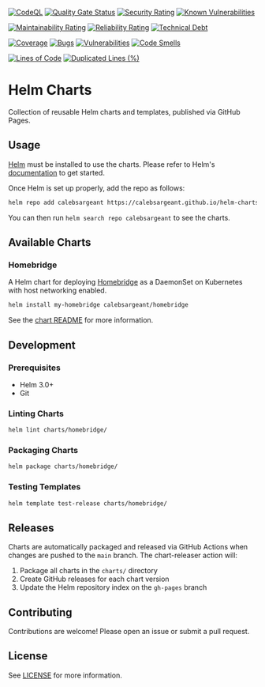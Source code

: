 <!-- Quality & Security Overview -->
[![CodeQL](https://github.com/CalebSargeant/helm-charts/actions/workflows/github-code-scanning/codeql/badge.svg)](https://github.com/CalebSargeant/mikrotik-chr/actions/workflows/github-code-scanning/codeql)
[![Quality Gate Status](https://sonarcloud.io/api/project_badges/measure?project=CalebSargeant_helm-charts&metric=alert_status)](https://sonarcloud.io/summary/new_code?id=CalebSargeant_helm-charts)
[![Security Rating](https://sonarcloud.io/api/project_badges/measure?project=CalebSargeant_helm-charts&metric=security_rating)](https://sonarcloud.io/summary/new_code?id=CalebSargeant_helm-charts)
[![Known Vulnerabilities](https://snyk.io/test/github/CalebSargeant/helm-charts/badge.svg)](https://snyk.io/test/github/CalebSargeant/helm-charts)

<!-- Code Quality & Maintainability -->
[![Maintainability Rating](https://sonarcloud.io/api/project_badges/measure?project=CalebSargeant_helm-charts&metric=sqale_rating)](https://sonarcloud.io/summary/new_code?id=CalebSargeant_helm-charts)
[![Reliability Rating](https://sonarcloud.io/api/project_badges/measure?project=CalebSargeant_helm-charts&metric=reliability_rating)](https://sonarcloud.io/summary/new_code?id=CalebSargeant_helm-charts)
[![Technical Debt](https://sonarcloud.io/api/project_badges/measure?project=CalebSargeant_helm-charts&metric=sqale_index)](https://sonarcloud.io/summary/new_code?id=CalebSargeant_helm-charts)

<!-- Code Metrics -->
[![Coverage](https://sonarcloud.io/api/project_badges/measure?project=CalebSargeant_helm-charts&metric=coverage)](https://sonarcloud.io/summary/new_code?id=CalebSargeant_helm-charts)
[![Bugs](https://sonarcloud.io/api/project_badges/measure?project=CalebSargeant_helm-charts&metric=bugs)](https://sonarcloud.io/summary/new_code?id=CalebSargeant_helm-charts)
[![Vulnerabilities](https://sonarcloud.io/api/project_badges/measure?project=CalebSargeant_helm-charts&metric=vulnerabilities)](https://sonarcloud.io/summary/new_code?id=CalebSargeant_helm-charts)
[![Code Smells](https://sonarcloud.io/api/project_badges/measure?project=CalebSargeant_helm-charts&metric=code_smells)](https://sonarcloud.io/summary/new_code?id=CalebSargeant_helm-charts)

<!-- Project Stats -->
[![Lines of Code](https://sonarcloud.io/api/project_badges/measure?project=CalebSargeant_helm-charts&metric=ncloc)](https://sonarcloud.io/summary/new_code?id=CalebSargeant_helm-charts)
[![Duplicated Lines (%)](https://sonarcloud.io/api/project_badges/measure?project=CalebSargeant_helm-charts&metric=duplicated_lines_density)](https://sonarcloud.io/summary/new_code?id=CalebSargeant_helm-charts)

# Helm Charts

Collection of reusable Helm charts and templates, published via GitHub Pages.

## Usage

[Helm](https://helm.sh) must be installed to use the charts. Please refer to Helm's [documentation](https://helm.sh/docs) to get started.

Once Helm is set up properly, add the repo as follows:

```bash
helm repo add calebsargeant https://calebsargeant.github.io/helm-charts
```

You can then run `helm search repo calebsargeant` to see the charts.

## Available Charts

### Homebridge

A Helm chart for deploying [Homebridge](https://homebridge.io) as a DaemonSet on Kubernetes with host networking enabled.

```bash
helm install my-homebridge calebsargeant/homebridge
```

See the [chart README](charts/homebridge/README.md) for more information.

## Development

### Prerequisites

- Helm 3.0+
- Git

### Linting Charts

```bash
helm lint charts/homebridge/
```

### Packaging Charts

```bash
helm package charts/homebridge/
```

### Testing Templates

```bash
helm template test-release charts/homebridge/
```

## Releases

Charts are automatically packaged and released via GitHub Actions when changes are pushed to the `main` branch. The chart-releaser action will:

1. Package all charts in the `charts/` directory
2. Create GitHub releases for each chart version
3. Update the Helm repository index on the `gh-pages` branch

## Contributing

Contributions are welcome! Please open an issue or submit a pull request.

## License

See [LICENSE](LICENSE) for more information.

